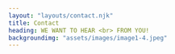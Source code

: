```yaml
---
layout: "layouts/contact.njk"
title: Contact
heading: WE WANT TO HEAR <br> FROM YOU!
backgroundimg: "assets/images/image1-4.jpeg"
---
```

